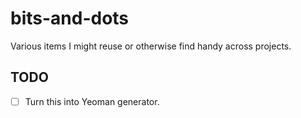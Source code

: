 # bits-and-dots
Various items I might reuse or otherwise find handy across projects.

## TODO
- [ ] Turn this into Yeoman generator.
